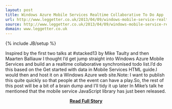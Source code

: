 ```yaml
---
layout: post
title: Windows Azure Mobile Services Realtime Collaborative To Do App
url: http://www.leggetter.co.uk/2013/04/09/windows-mobile-service-realtime-collaborative-todo.html
source: http://www.leggetter.co.uk/2013/04/09/windows-mobile-service-realtime-collaborative-todo.html
domain: www.leggetter.co.uk
---
```

{% include JB/setup %}<p>Inspired by the first two talks at #stacked13 by Mike Taulty and then Maarten Balliauw I thought I’d get jump straight into Windows Azure Mobile Services and build an a realtime collaborative synchronised todo list.I’d do this based on the Get started with data in Mobile Services HTML guide.I would then and host it on a Windows Azure web site.Note: I want to publish this quite quickly so that people at the event can have a play.So, the rest of this post will be a bit of a brain dump and I’ll tidy it up later
  In Mike’s talk he mentioned that the mobile service JavaScript library has just been released.</p>
<center><p><a href="http://www.leggetter.co.uk/2013/04/09/windows-mobile-service-realtime-collaborative-todo.html" style='padding:25px; font-sze:18px; font-weight: bold;'>Read Full Story</a></p></center>
